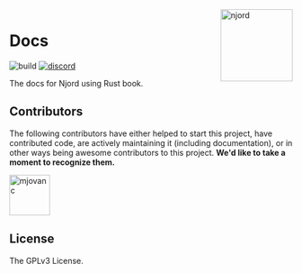 <img align="right" width="128" height="128" alt="njord" src="https://github.com/mjovanc/njord/raw/master/resources/logo.png">

# Docs

![build](https://img.shields.io/github/actions/workflow/status/njord-rs/docs/ci.yml?branch=master)
[![discord](https://img.shields.io/discord/1181504958802186240.svg?style=flat&color=lightgray&logo=discord)](https://discord.gg/2uppTzjUHE)

The docs for Njord using Rust book.

## Contributors

The following contributors have either helped to start this project, have contributed
code, are actively maintaining it (including documentation), or in other ways
being awesome contributors to this project. **We'd like to take a moment to recognize them.**

[<img src="https://github.com/mjovanc.png?size=72" alt="mjovanc" width="72">](https://github.com/mjovanc)

## License

The GPLv3 License.
